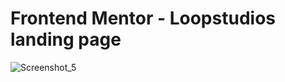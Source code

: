 **<h1>Frontend Mentor - Loopstudios landing page</h1>**
![Screenshot_5](https://user-images.githubusercontent.com/89866871/184167446-832005b1-91e8-4e69-b800-5581680966da.jpg)
